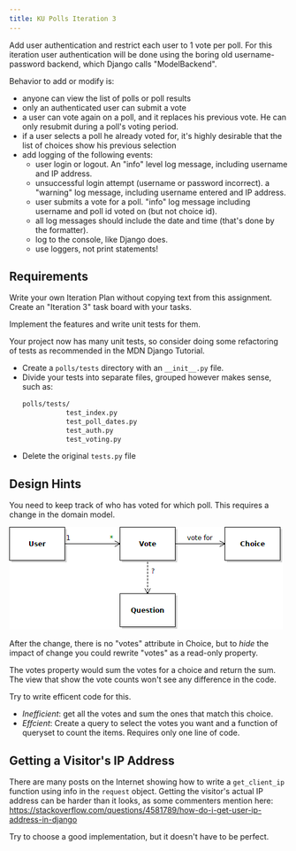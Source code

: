 ```yaml
---
title: KU Polls Iteration 3
---
```


Add user authentication and restrict each user to 1 vote per poll.
For this iteration user authentication will be done using the boring old
username-password backend, which Django calls "ModelBackend".

Behavior to add or modify is:

* anyone can view the list of polls or poll results
* only an authenticated user can submit a vote
* a user can vote again on a poll, and it replaces his previous vote. He can only resubmit during a poll's voting period.
* if a user selects a poll he already voted for, it's highly desirable that the list of choices show his previous selection
* add logging of the following events:
  - user login or logout. An "info" level log message, including username and IP address.
  - unsuccessful login attempt (username or password incorrect). a "warning" log message, including username entered and IP address.
  - user submits a vote for a poll. "info" log message including username and poll id voted on (but not choice id).
  - all log messages should include the date and time (that's done  by the formatter).
  - log to the console, like Django does.
  - use loggers, not print statements!

## Requirements

Write your own Iteration Plan without copying text from this assignment.
Create an "Iteration 3" task board with your tasks.

Implement the features and write unit tests for them.

Your project now has many unit tests, so consider doing some refactoring
of tests as recommended in the MDN Django Tutorial.
* Create a `polls/tests` directory with an `__init__.py` file.
* Divide your tests into separate files, grouped however makes sense, such as:
  ```
  polls/tests/
             test_index.py
             test_poll_dates.py
             test_auth.py
             test_voting.py
   ```
* Delete the original `tests.py` file

## Design Hints

You need to keep track of who has voted for which poll.
This requires a change in the domain model.

![user-vote-choice](user-vote-choice.png)

After the change, there is no "votes" attribute in Choice,
but to *hide* the impact of change you could rewrite "votes"
as a read-only property.

The votes property would sum the votes for a choice and
return the sum.  The view that show the vote counts won't see
any difference in the code.

Try to write efficent code for this.

- *Inefficient*: get all the votes and sum the ones that match this choice.
- *Effcient*: Create a query to select the votes you want and a function of queryset to count the items. Requires only one line of code.

## Getting a Visitor's IP Address

There are many posts on the Internet showing how to write
a `get_client_ip` function using info in the `request` object.
Getting the visitor's actual IP address can be harder than it looks,
as some commenters mention here:
https://stackoverflow.com/questions/4581789/how-do-i-get-user-ip-address-in-django

Try to choose a good implementation, but it doesn't have to be perfect.


